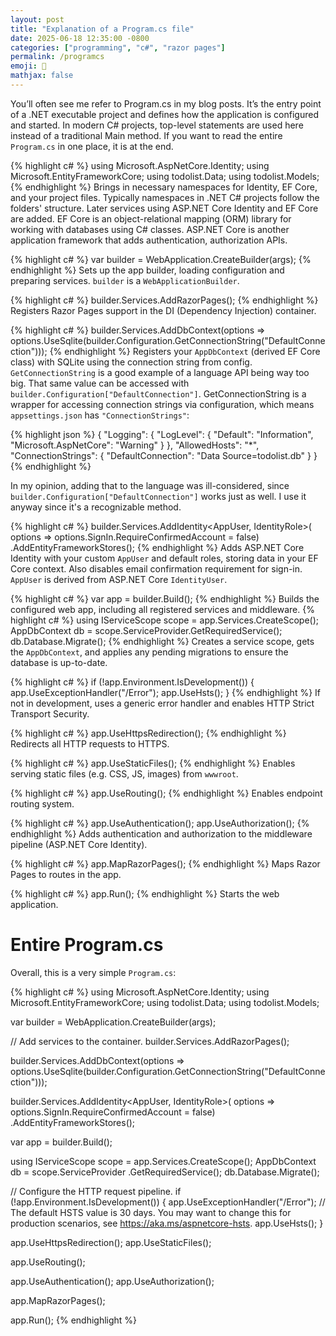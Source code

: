```yaml
---
layout: post
title: "Explanation of a Program.cs file"
date: 2025-06-18 12:35:00 -0800
categories: ["programming", "c#", "razor pages"]
permalink: /programcs
emoji: 🖤
mathjax: false
---
```


You’ll often see me refer to Program.cs in my blog posts. It’s the entry point of a .NET executable project and defines how the application is configured and started. In modern C# projects, top-level statements are used here instead of a traditional Main method. If you want to read the entire `Program.cs` in one place, it is at the end.

{% highlight c# %}
using Microsoft.AspNetCore.Identity;
using Microsoft.EntityFrameworkCore;
using todolist.Data;
using todolist.Models;
{% endhighlight %}
Brings in necessary namespaces for Identity, EF Core, and your project files. Typically namespaces in .NET C# projects follow the folders' structure. Later services using ASP.NET Core Identity and EF Core are added. EF Core is an object-relational mapping (ORM) library for working with databases using C# classes. ASP.NET Core is another application framework that adds authentication, authorization APIs.

{% highlight c# %}
var builder = WebApplication.CreateBuilder(args);
{% endhighlight %}
Sets up the app builder, loading configuration and preparing services. `builder` is a `WebApplicationBuilder`.

{% highlight c# %}
builder.Services.AddRazorPages();
{% endhighlight %}
Registers Razor Pages support in the DI (Dependency Injection) container.

{% highlight c# %}
builder.Services.AddDbContext<AppDbContext>(options =>
    options.UseSqlite(builder.Configuration.GetConnectionString("DefaultConnection")));
{% endhighlight %}
Registers your `AppDbContext` (derived EF Core class) with SQLite using the connection string from config. `GetConnectionString` is a good example of a language API being way too big. That same value can be accessed with `builder.Configuration["DefaultConnection"]`. GetConnectionString is a wrapper for accessing connection strings via configuration, which means `appsettings.json` has `"ConnectionStrings"`:

{% highlight json %}
{
  "Logging": {
    "LogLevel": {
      "Default": "Information",
      "Microsoft.AspNetCore": "Warning"
    }
  },
  "AllowedHosts": "*",
  "ConnectionStrings": {
    "DefaultConnection": "Data Source=todolist.db"
  }
}
{% endhighlight %}

In my opinion, adding that to the language was ill-considered, since `builder.Configuration["DefaultConnection"]` works just as well. I use it anyway since it's a recognizable method.

{% highlight c# %}
builder.Services.AddIdentity<AppUser, IdentityRole>(
    options => options.SignIn.RequireConfirmedAccount = false)
        .AddEntityFrameworkStores<AppDbContext>();
{% endhighlight %}
Adds ASP.NET Core Identity with your custom `AppUser` and default roles, storing data in your EF Core context. Also disables email confirmation requirement for sign-in. `AppUser` is derived from ASP.NET Core `IdentityUser`.

{% highlight c# %}
var app = builder.Build();
{% endhighlight %}
Builds the configured web app, including all registered services and middleware.
{% highlight c# %}
using IServiceScope scope = app.Services.CreateScope();
AppDbContext db = scope.ServiceProvider.GetRequiredService<AppDbContext>();
db.Database.Migrate();
{% endhighlight %}
Creates a service scope, gets the `AppDbContext`, and applies any pending migrations to ensure the database is up-to-date.

{% highlight c# %}
if (!app.Environment.IsDevelopment())
{
    app.UseExceptionHandler("/Error");
    app.UseHsts();
}
{% endhighlight %}
If not in development, uses a generic error handler and enables HTTP Strict Transport Security.

{% highlight c# %}
app.UseHttpsRedirection();
{% endhighlight %}
Redirects all HTTP requests to HTTPS.

{% highlight c# %}
app.UseStaticFiles();
{% endhighlight %}
Enables serving static files (e.g. CSS, JS, images) from `wwwroot`.

{% highlight c# %}
app.UseRouting();
{% endhighlight %}
Enables endpoint routing system.

{% highlight c# %}
app.UseAuthentication();
app.UseAuthorization();
{% endhighlight %}
Adds authentication and authorization to the middleware pipeline (ASP.NET Core Identity).

{% highlight c# %}
app.MapRazorPages();
{% endhighlight %}
Maps Razor Pages to routes in the app.

{% highlight c# %}
app.Run();
{% endhighlight %}
Starts the web application.

# Entire Program.cs

Overall, this is a very simple `Program.cs`:

{% highlight c# %}
using Microsoft.AspNetCore.Identity;
using Microsoft.EntityFrameworkCore;
using todolist.Data;
using todolist.Models;

var builder = WebApplication.CreateBuilder(args);

// Add services to the container.
builder.Services.AddRazorPages();

builder.Services.AddDbContext<AppDbContext>(options =>
    options.UseSqlite(builder.Configuration.GetConnectionString("DefaultConnection")));

builder.Services.AddIdentity<AppUser, IdentityRole>(
    options => options.SignIn.RequireConfirmedAccount = false)
        .AddEntityFrameworkStores<AppDbContext>();

var app = builder.Build();

using IServiceScope scope = app.Services.CreateScope();
AppDbContext db = scope.ServiceProvider
                .GetRequiredService<AppDbContext>();
db.Database.Migrate();

// Configure the HTTP request pipeline.
if (!app.Environment.IsDevelopment())
{
    app.UseExceptionHandler("/Error");
    // The default HSTS value is 30 days. You may want to change this for production scenarios, see https://aka.ms/aspnetcore-hsts.
    app.UseHsts();
}

app.UseHttpsRedirection();
app.UseStaticFiles();

app.UseRouting();

app.UseAuthentication();
app.UseAuthorization();

app.MapRazorPages();

app.Run();
{% endhighlight %}